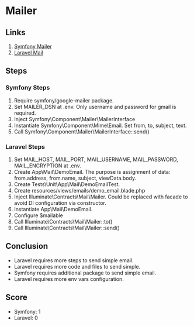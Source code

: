 # Mailer

## Links
1. [Symfony Mailer](https://symfony.com/doc/current/components/mailer.html)
2. [Laravel Mail](https://laravel.com/docs/7.x/mail)

## Steps
### Symfony Steps
1. Require symfony/google-mailer package.
2. Set MAILER_DSN at .env. Only username and password for gmail is required.
3. Inject Symfony\Component\Mailer\MailerInterface
4. Instantiate Symfony\Component\Mime\Email. Set from, to, subject, text.
5. Call Symfony\Component\Mailer\MailerInterface::send()

### Laravel Steps
1. Set MAIL_HOST, MAIL_PORT, MAIL_USERNAME, MAIL_PASSWORD, MAIL_ENCRYPTION at .env.
2. Create App\Mail\DemoEmail. The purpose is assignment of data: from.address, from.name, subject, viewData.body.
3. Create Tests\Unit\App\Mail\DemoEmailTest. 
4. Create resources/views/emails/demo_email.blade.php
5. Inject Illuminate\Contracts\Mail\Mailer. Could be replaced with facade to avoid DI configuration via constructor. 
6. Instantiate App\Mail\DemoEmail.
7. Configure $mailable
8. Call Illuminate\Contracts\Mail\Mailer::to()
9. Call Illuminate\Contracts\Mail\Mailer::send()

## Conclusion
* Laravel requires more steps to send simple email.
* Laravel requires more code and files to send simple.
* Symfony requires additional package to send simple email.
* Laravel requires more env vars configuration.

## Score
* Symfony: 1
* Laravel: 0
